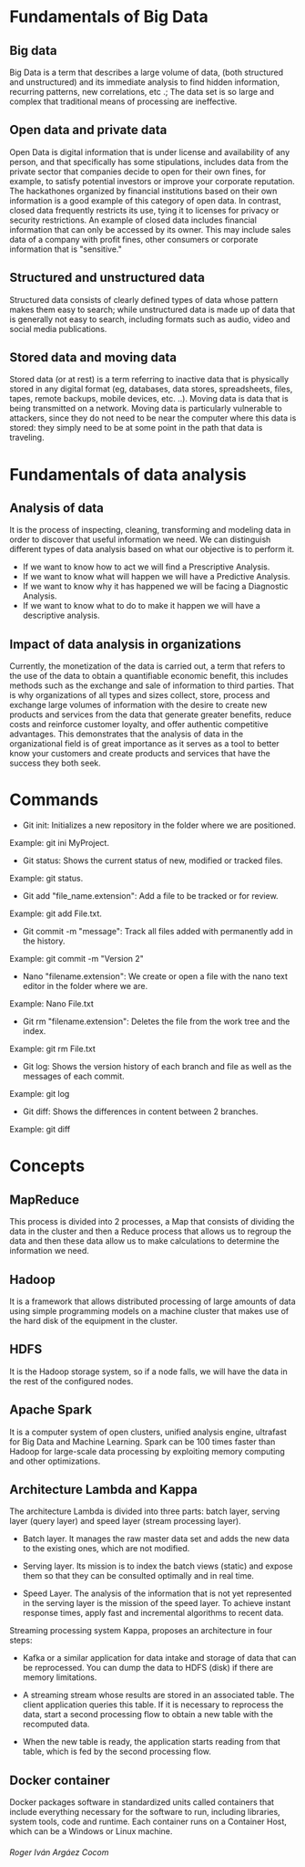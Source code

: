 # Fundamentals of Big Data

## Big data

Big Data is a term that describes a large volume of data, (both structured and unstructured) and its immediate analysis to find hidden information, recurring patterns, new correlations, etc .; The data set is so large and complex that traditional means of processing are ineffective.

## Open data and private data

Open Data is digital information that is under license and availability of any person, and that specifically has some stipulations, includes data from the private sector that companies decide to open for their own fines, for example, to satisfy potential investors or improve your corporate reputation. The hackathones organized by financial institutions based on their own information is a good example of this category of open data.
In contrast, closed data frequently restricts its use, tying it to licenses for privacy or security restrictions. An example of closed data includes financial information that can only be accessed by its owner. This may include sales data of a company with profit fines, other consumers or corporate information that is "sensitive."

## Structured and unstructured data

Structured data consists of clearly defined types of data whose pattern makes them easy to search; while unstructured data is made up of data that is generally not easy to search, including formats such as audio, video and social media publications.

## Stored data and moving data

Stored data (or at rest) is a term referring to inactive data that is physically stored in any digital format (eg, databases, data stores, spreadsheets, files, tapes, remote backups, mobile devices, etc. ..).
Moving data is data that is being transmitted on a network. Moving data is particularly vulnerable to attackers, since they do not need to be near the computer where this data is stored: they simply need to be at some point in the path that data is traveling.

# Fundamentals of data analysis

## Analysis of data

It is the process of inspecting, cleaning, transforming and modeling data in order to discover that useful information we need.
We can distinguish different types of data analysis based on what our objective is to perform it.
* If we want to know how to act we will find a Prescriptive Analysis.
* If we want to know what will happen we will have a Predictive Analysis.
* If we want to know why it has happened we will be facing a Diagnostic Analysis.
* If we want to know what to do to make it happen we will have a descriptive analysis.

## Impact of data analysis in organizations
  
Currently, the monetization of the data is carried out, a term that refers to the use of the data to obtain a quantifiable economic benefit, this includes methods such as the exchange and sale of information to third parties.
That is why organizations of all types and sizes collect, store, process and exchange large volumes of information with the desire to create new products and services from the data that generate greater benefits, reduce costs and reinforce customer loyalty, and offer authentic competitive advantages.
This demonstrates that the analysis of data in the organizational field is of great importance as it serves as a tool to better know your customers and create products and services that have the success they both seek.

# Commands

* Git init: Initializes a new repository in the folder where we are positioned.

Example: git ini MyProject.

* Git status: Shows the current status of new, modified or tracked files.

Example: git status.

* Git add "file_name.extension": Add a file to be tracked or for review.

Example: git add File.txt.

* Git commit -m "message": Track all files added with permanently add in the history.

Example: git commit -m "Version 2"

* Nano "filename.extension": We create or open a file with the nano text editor in the folder where we are.

Example: Nano File.txt

* Git rm "filename.extension": Deletes the file from the work tree and the index.

Example: git rm File.txt

* Git log: Shows the version history of each branch and file as well as the messages of each commit.

Example: git log

* Git diff: Shows the differences in content between 2 branches.

Example: git diff

# Concepts

## MapReduce

This process is divided into 2 processes, a Map that consists of dividing the data in the cluster and then a Reduce process that allows us to regroup the data and then these data allow us to make calculations to determine the information we need.

## Hadoop

It is a framework that allows distributed processing of large amounts of data using simple programming models on a machine cluster that makes use of the hard disk of the equipment in the cluster.

## HDFS

It is the Hadoop storage system, so if a node falls, we will have the data in the rest of the configured nodes.

## Apache Spark

It is a computer system of open clusters, unified analysis engine, ultrafast for Big Data and Machine Learning.
Spark can be 100 times faster than Hadoop for large-scale data processing by exploiting memory computing and other optimizations.

## Architecture Lambda and Kappa

The architecture Lambda is divided into three parts: batch layer, serving layer (query layer) and speed layer (stream processing layer).

* Batch layer. It manages the raw master data set and adds the new data to the existing ones, which are not modified.

* Serving layer. Its mission is to index the batch views (static) and expose them so that they can be consulted optimally and in real time.

* Speed ​​Layer. The analysis of the information that is not yet represented in the serving layer is the mission of the speed layer. To achieve instant response times, apply fast and incremental algorithms to recent data.

Streaming processing system Kappa, proposes an architecture in four steps:

* Kafka or a similar application for data intake and storage of data that can be reprocessed. You can dump the data to HDFS (disk) if there are memory limitations.

* A streaming stream whose results are stored in an associated table. The client application queries this table. If it is necessary to reprocess the data, start a second processing flow to obtain a new table with the recomputed data.

* When the new table is ready, the application starts reading from that table, which is fed by the second processing flow.

## Docker container

Docker packages software in standardized units called containers that include everything necessary for the software to run, including libraries, system tools, code and runtime. Each container runs on a Container Host, which can be a Windows or Linux machine.

###### Roger Iván Argáez Cocom
